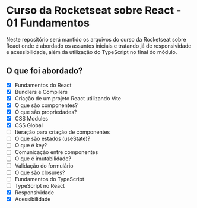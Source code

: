 # Curso da Rocketseat sobre React - 01 Fundamentos

Neste repositório será mantido os arquivos do curso da Rocketseat sobre React onde é abordado os assuntos iniciais e tratando já de responsividade e acessibilidade, além da utilização do TypeScript no final do módulo.

## O que foi abordado?

- [x] Fundamentos do React
- [x] Bundlers e Compilers
- [x] Criação de um projeto React utilizando Vite
- [x] O que são componentes?
- [x] O que são propriedades?
- [x] CSS Modules
- [x] CSS Global
- [ ] Iteração para criação de componentes
- [ ] O que são estados (useState)?
- [ ] O que é key?
- [ ] Comunicação entre componentes
- [ ] O que é imutabilidade?
- [ ] Validação do formulário
- [ ] O que são closures?
- [ ] Fundamentos do TypeScript
- [ ] TypeScript no React
- [x] Responsividade
- [x] Acessibilidade
